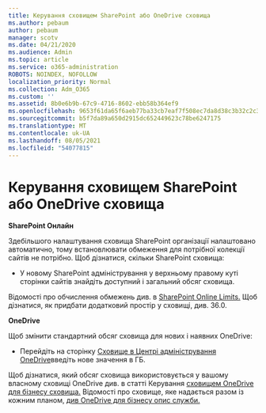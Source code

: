 ```yaml
---
title: Керування сховищем SharePoint або OneDrive сховища
ms.author: pebaum
author: pebaum
manager: scotv
ms.date: 04/21/2020
ms.audience: Admin
ms.topic: article
ms.service: o365-administration
ROBOTS: NOINDEX, NOFOLLOW
localization_priority: Normal
ms.collection: Adm_O365
ms.custom: ''
ms.assetid: 8b0e6b9b-67c9-4716-8602-ebb58b364ef9
ms.openlocfilehash: 9653f61da65f6aeb77ba33cb7eaf7f508ec7da8d38c3b32c2c30ea519d31ada6
ms.sourcegitcommit: b5f7da89a650d2915dc652449623c78be6247175
ms.translationtype: MT
ms.contentlocale: uk-UA
ms.lasthandoff: 08/05/2021
ms.locfileid: "54077815"
---
```

# <a name="manage-your-sharepoint-or-onedrive-storage"></a>Керування сховищем SharePoint або OneDrive сховища

 **SharePoint Онлайн**
  
Здебільшого налаштування сховища SharePoint організації налаштовано автоматично, тому встановлювати обмеження для потрібної колекції сайтів не потрібно. Щоб дізнатися, скільки SharePoint сховища:
  
- У новому SharePoint адміністрування у верхньому правому куті сторінки сайтів знайдіть доступний і загальний обсяг сховища.
    
Відомості про обчислення обмежень див. в [SharePoint Online Limits.](https://go.microsoft.com/fwlink/p/?LinkID=856113) Щоб дізнатися, [](https://go.microsoft.com/fwlink/?linkid=866428)як придбати додатковий простір у сховищі, див. 36.0.
  
 **OneDrive**
  
Щоб змінити стандартний обсяг сховища для нових і наявних OneDrive:
  
- Перейдіть на сторінку [Сховище в Центрі адміністрування OneDrive](https://admin.onedrive.com/?v=StorageSettings)введіть нове значення в ГБ.
    
Щоб дізнатися, який обсяг сховища використовується у вашому власному сховищі OneDrive див. в статті Керування [сховищем OneDrive для бізнесу сховища.](https://go.microsoft.com/fwlink/?linkid=866429) Відомості про сховище, яке надається разом із кожним планом, [див OneDrive для бізнесу опис служби.](https://go.microsoft.com/fwlink/p/?LinkID=826071)
  

